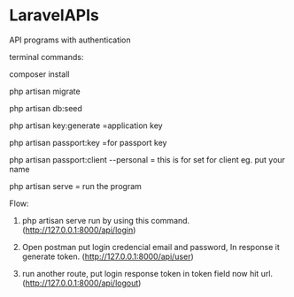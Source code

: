 # LaravelAPIs
API programs with authentication 

terminal commands:

composer install 

php artisan migrate

php artisan db:seed

php artisan key:generate  =application key

php artisan passport:key   =for passport key

php artisan passport:client --personal = this is for set for client eg. put your name

php artisan serve  = run the program



Flow:

1) php artisan serve run by using this command. (http://127.0.0.1:8000/api/login)

2) Open postman put login credencial email and password, In response it generate token. (http://127.0.0.1:8000/api/user)

3) run another route, put login response token in token field now hit url. (http://127.0.0.1:8000/api/logout)
